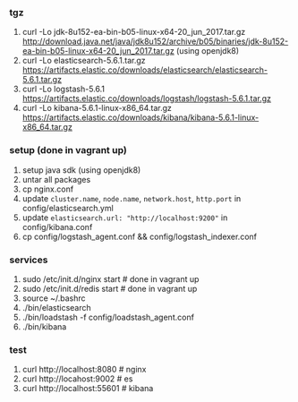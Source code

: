 ### tgz
1. curl -Lo jdk-8u152-ea-bin-b05-linux-x64-20_jun_2017.tar.gz http://download.java.net/java/jdk8u152/archive/b05/binaries/jdk-8u152-ea-bin-b05-linux-x64-20_jun_2017.tar.gz (using openjdk8)
1. curl -Lo elasticsearch-5.6.1.tar.gz https://artifacts.elastic.co/downloads/elasticsearch/elasticsearch-5.6.1.tar.gz
1. curl -Lo logstash-5.6.1 https://artifacts.elastic.co/downloads/logstash/logstash-5.6.1.tar.gz
1. curl -Lo kibana-5.6.1-linux-x86_64.tar.gz https://artifacts.elastic.co/downloads/kibana/kibana-5.6.1-linux-x86_64.tar.gz

### setup (done in vagrant up)
1. setup java sdk (using openjdk8)
1. untar all packages
1. cp  nginx.conf
1. update `cluster.name`, `node.name`, `network.host`, `http.port` in config/elasticsearch.yml
1. update `elasticsearch.url: "http://localhost:9200"` in config/kibana.conf
1. cp config/logstash_agent.conf && config/logstash_indexer.conf

### services
1. sudo /etc/init.d/nginx start # done in vagrant up
1. sudo /etc/init.d/redis start # done in vagrant up
1. source ~/.bashrc
1. ./bin/elasticsearch
1. ./bin/loadstash -f config/loadstash_agent.conf
1. ./bin/kibana

### test
1. curl http://localhost:8080 # nginx
1. curl http://locahost:9002  # es
1. curl http://localhost:55601 # kibana